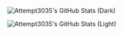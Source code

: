 ![Attempt3035's GitHub Stats (Dark)](https://github-readme-stats.vercel.app/api?username=Attempt3035&title_color=00AEFF&icon_color=fe8019&text_color=FFFFFF&bg_color=00000000&ring_color=9745f5&show_icons=true&hide_border=true&rank_icon=github&include_all_commits=true&show=reviews#gh-dark-mode-only)

![Attempt3035's GitHub Stats (Light)](https://github-readme-stats.vercel.app/api?username=Attempt3035&title_color=00AEFF&icon_color=fe8019&text_color=000000&bg_color=00000000&ring_color=9745f5&show_icons=true&hide_border=true&rank_icon=github&include_all_commits=true&show=reviews#gh-light-mode-only)
